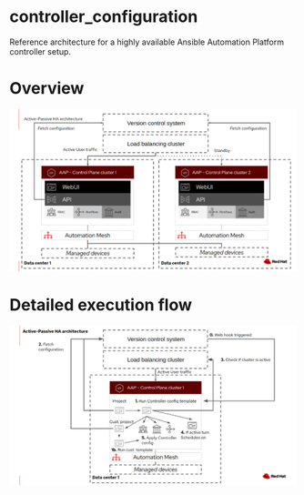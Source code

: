 # controller_configuration
Reference architecture for a highly available Ansible Automation Platform controller setup.

# Overview
![Alt text](img/overview-aap.png?raw=true "Overview")

# Detailed execution flow
![Alt text](img/details-aap.png?raw=true "Details")


